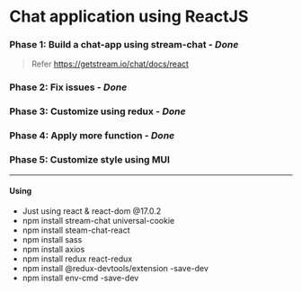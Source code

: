 # Chat application using ReactJS
### Phase 1: Build a chat-app using stream-chat - ***Done***
  > Refer https://getstream.io/chat/docs/react
### Phase 2: Fix issues - ***Done***
### Phase 3: Customize using redux - ***Done***
### Phase 4: Apply more function - ***Done***
### Phase 5: Customize style using MUI
---
#### Using
- Just using react & react-dom @17.0.2
- npm install stream-chat universal-cookie
- npm install steam-chat-react
- npm install sass
- npm install axios
- npm install redux react-redux
- npm install @redux-devtools/extension -save-dev
- npm install env-cmd -save-dev
